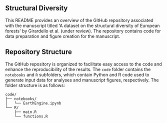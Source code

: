 ## Structural Diversity

This README provides an overview of the GitHub repository associated with the manuscript titled 'A dataset on the structural diversity of European forests' by Girardello et al. (under review). The repository contains code for data preparation and figure creation for the manuscript.

## Repository Structure

The GitHub repository is organized to facilitate easy access to the code and enhance the reproducibility of the results. The `code` folder contains the `notebooks` and `R` subfolders, which contain Python and R code used to generate input data for analyses and manuscript figures, respectively. The folder structure is as follows:

```
code/
├── notebooks/
│   └── EarthEngine.ipynb
└── R/
    ├── main.R
    └── functions.R
```
